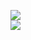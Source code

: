 [![](https://img.shields.io/badge/Made%20With-Github%20Spray-lightgrey.svg?style=for-the-badge&logo=github)](https://github.com/Annihil/github-spray#11658)  
[![](https://i.imgur.com/2DrTn0Z.gif)](https://github.com/Annihil/github-spray)